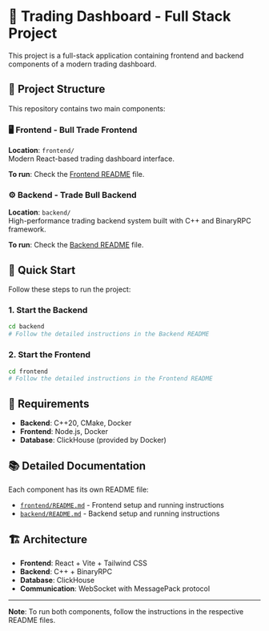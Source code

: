 # 🚀 Trading Dashboard - Full Stack Project

This project is a full-stack application containing frontend and backend components of a modern trading dashboard.

## 📁 Project Structure

This repository contains two main components:

### 🖥️ Frontend - Bull Trade Frontend
**Location**: `frontend/`  
Modern React-based trading dashboard interface.

**To run**: Check the [Frontend README](./frontend/README.md) file.

### ⚙️ Backend - Trade Bull Backend  
**Location**: `backend/`  
High-performance trading backend system built with C++ and BinaryRPC framework.

**To run**: Check the [Backend README](./backend/README.md) file.

## 🚀 Quick Start

Follow these steps to run the project:

### 1. Start the Backend
```bash
cd backend
# Follow the detailed instructions in the Backend README
```

### 2. Start the Frontend  
```bash
cd frontend
# Follow the detailed instructions in the Frontend README
```

## 🔧 Requirements

- **Backend**: C++20, CMake, Docker
- **Frontend**: Node.js, Docker
- **Database**: ClickHouse (provided by Docker)

## 📚 Detailed Documentation

Each component has its own README file:

- [`frontend/README.md`](./frontend/README.md) - Frontend setup and running instructions
- [`backend/README.md`](./backend/README.md) - Backend setup and running instructions

## 🏗️ Architecture

- **Frontend**: React + Vite + Tailwind CSS
- **Backend**: C++ + BinaryRPC
- **Database**: ClickHouse
- **Communication**: WebSocket with MessagePack protocol


---

**Note**: To run both components, follow the instructions in the respective README files.

